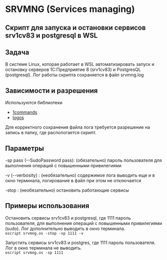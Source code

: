 # SRVMNG (Services managing)  
## Скрипт для запуска и остановки сервисов srv1cv83 и postgresql в WSL

## Задача  
В сиcтеме Linux, которая работает в WSL автоматизировать запуск и остановку серверов 1С:Предприятие 8 (srv1cv83) и PostgresQL (postgresql). Лог работы скрипта сохраняется в файл srvmng.log

## Зависимости и разрешения  
Используются библиотеки 
* [1commands](https://github.com/oscript-library/1commands)
* [logos](https://github.com/oscript-library/logos)

Для корректного сохранения файла лога требуется разрешение на запись в папку, где распологается скрипт.

## Параметры  
-sp pass (--SudoPassword pass): (обязательно) пароль пользователя для выполнения операций с повышенными привилегиями

-v (--verbosity) : (необязательно) содержимое лога выводить еще и в окно терминала, логирование в файл при этом не отключается

-stop : (необязательно) остановить работающие сервисы

## Примеры использования  
Остановить сервисы srv1cv83 и postgresql, где 1111 пароль пользователя, для выполнения операций с повышенными привилегиями (sudo). Лог дополнительно выводить в окно терминала.  
`oscript srvmng.os -stop -sp 1111 -v`

Запустить сервисы srv1cv83 и postgres, где 1111 пароль пользователя. Лог в окно терминала не выводить.  
`oscript srvmng.os -sp 1111`